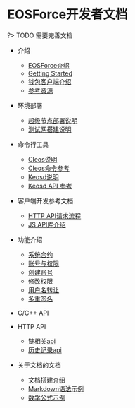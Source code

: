# EOSForce开发者文档

?> TODO 需要完善文档

- 介绍
    - [EOSForce介绍](zh-cn/what_is_eosforce.md)
    - [Getting Started](zh-cn/getting_started_eosforce.md)
    - [钱包客户端介绍](zh-cn/eosforce_wallet_introduction.md)
    - [参考资源](zh-cn/eosforce_res.md)
- 环境部署
    - [超级节点部署说明](zh-cn/eosforce_bp.md)
    - [测试网搭建说明](zh-cn/eosforce_bios.md)
- 命令行工具
    - [Cleos说明](zh-cn/eosforce_cleos_introduction.md)
    - [Cleos命令参考](zh-cn/eosforce_cleos_res.md)
    - [Keosd说明](zh-cn/eosforce_keosd_introduction.md)
    - [Keosd API 参考](zh-cn/eosforce_keosd_res.md)
- 客户端开发参考文档
    - [HTTP API请求流程](zh-cn/eosforce_http_api_develop.md)
    - [JS API库介绍](zh-cn/eosjs_api_doc.md) 
- 功能介绍
    - [系统合约](zh-cn/contract/System/System.md)
    - [账号与权限](zh-cn/eosforce_account.md)
    - [创建账号](zh-cn/contract/eosio.bios/newaccount.md)
    - [修改权限](zh-cn/contract/eosio.bios/updateauth.md)
    - [用户名转让](zh-cn/eosforce_username_tran.md)
    - [多重签名](zh-cn/contract/eosio.msig/msig.md)
    
- C/C++ API
- HTTP API
    - [链相关api](zh-cn/eosforce_http_chain_api.md)
    - [历史记录api](zh-cn/eosforce_http_history_api.md)
- 关于文档的文档
    - [文档搭建介绍](example/doc_introduction.md)
    - [Markdown语法示例](example/example.md)
    - [数学公式示例](example/example_maths.md) 